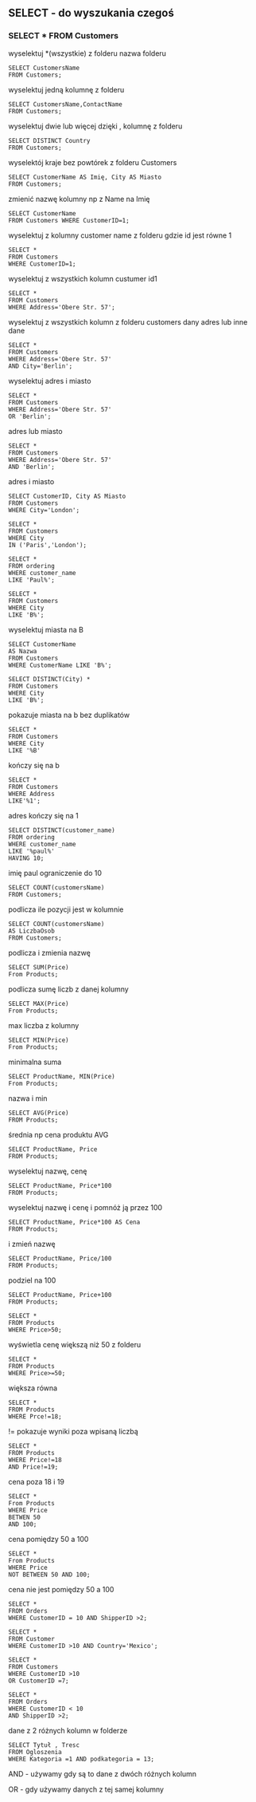 ## SELECT - do wyszukania czegoś



### SELECT * FROM Customers 
wyselektuj *(wszystkie) z folderu nazwa folderu
```
SELECT CustomersName 
FROM Customers;
```
wyselektuj jedną kolumnę z folderu

```
SELECT CustomersName,ContactName 
FROM Customers;
```
wyselektuj dwie lub więcej dzięki , kolumnę z folderu

```
SELECT DISTINCT Country 
FROM Customers;
```
wyselektój kraje bez powtórek z folderu Customers 

```
SELECT CustomerName AS Imię, City AS Miasto 
FROM Customers;
``` 
zmienić nazwę kolumny np z Name na Imię

```
SELECT CustomerName 
FROM Customers WHERE CustomerID=1;
```
wyselektuj z kolumny customer name z folderu gdzie id jest równe 1

```
SELECT * 
FROM Customers 
WHERE CustomerID=1;
```
wyselektuj z wszystkich kolumn custumer id1

```
SELECT * 
FROM Customers 
WHERE Address='Obere Str. 57';
```
wyselektuj z wszystkich kolumn z folderu customers dany adres lub inne dane

```
SELECT * 
FROM Customers 
WHERE Address='Obere Str. 57' 
AND City='Berlin';
```
wyselektuj adres i miasto

```
SELECT * 
FROM Customers 
WHERE Address='Obere Str. 57' 
OR 'Berlin';
```
adres lub miasto 

```
SELECT * 
FROM Customers 
WHERE Address='Obere Str. 57'
AND 'Berlin';
```
adres i miasto 

```
SELECT CustomerID, City AS Miasto 
FROM Customers 
WHERE City='London';
```
```
SELECT * 
FROM Customers
WHERE City 
IN ('Paris','London');
```
```
SELECT * 
FROM ordering 
WHERE customer_name 
LIKE 'Paul%';
```

```
SELECT * 
FROM Customers 
WHERE City 
LIKE 'B%';
```
wyselektuj miasta na B

```
SELECT CustomerName 
AS Nazwa 
FROM Customers 
WHERE CustomerName LIKE 'B%';
```

```
SELECT DISTINCT(City) * 
FROM Customers 
WHERE City 
LIKE 'B%';
```
pokazuje miasta na b bez duplikatów

```
SELECT * 
FROM Customers 
WHERE City 
LIKE '%B'
```
kończy się na b


```
SELECT * 
FROM Customers 
WHERE Address 
LIKE'%1'; 
```
adres kończy się na 1 

```
SELECT DISTINCT(customer_name) 
FROM ordering 
WHERE customer_name 
LIKE '%paul%' 
HAVING 10; 
```
imię paul ograniczenie do 10

```
SELECT COUNT(customersName) 
FROM Customers;
```
podlicza ile pozycji jest w kolumnie 

```
SELECT COUNT(customersName) 
AS LiczbaOsob
FROM Customers;
```
podlicza i zmienia nazwę

```
SELECT SUM(Price) 
From Products;
``` 
podlicza sumę liczb z danej kolumny

```
SELECT MAX(Price) 
From Products;
```

max liczba z kolumny

```
SELECT MIN(Price) 
From Products;
```

minimalna suma

```
SELECT ProductName, MIN(Price) 
From Products;
``` 

nazwa i min 

```
SELECT AVG(Price) 
FROM Products;
```

średnia np cena produktu AVG

```
SELECT ProductName, Price 
FROM Products; 
```

wyselektuj nazwę, cenę 

```
SELECT ProductName, Price*100 
FROM Products;
```

wyselektuj nazwę i cenę i pomnóż ją przez 100

```
SELECT ProductName, Price*100 AS Cena 
FROM Products;
```

i zmień nazwę 

```
SELECT ProductName, Price/100 
FROM Products;
```

podziel na 100

```
SELECT ProductName, Price+100 
FROM Products;
```

```
SELECT * 
FROM Products 
WHERE Price>50;
```
wyświetla cenę większą niż 50 z folderu 

```
SELECT * 
FROM Products 
WHERE Price>=50;
```

większa równa

```
SELECT * 
FROM Products 
WHERE Prce!=18;
```  
!= pokazuje wyniki poza wpisaną liczbą

```
SELECT * 
FROM Products 
WHERE Price!=18 
AND Price!=19;
```

cena poza 18 i 19 

```
SELECT * 
From Products 
WHERE Price 
BETWEN 50 
AND 100; 
```

cena pomiędzy 50 a 100

```
SELECT * 
From Products 
WHERE Price 
NOT BETWEEN 50 AND 100;
```

cena nie jest pomiędzy 50 a 100

```
SELECT * 
FROM Orders 
WHERE CustomerID = 10 AND ShipperID >2;
```

```
SELECT * 
FROM Customer 
WHERE CustomerID >10 AND Country='Mexico';
```

```
SELECT * 
FROM Customers 
WHERE CustomerID >10 
OR CustomerID =7; 
```

```
SELECT * 
FROM Orders 
WHERE CustomerID < 10 
AND ShipperID >2;
```

dane z 2 różnych kolumn w folderze 


```
SELECT Tytuł , Tresc 
FROM Ogloszenia 
WHERE Kategoria =1 AND podkategoria = 13;
```

AND - używamy gdy są to dane z dwóch różnych kolumn 

OR - gdy używamy danych z tej samej kolumny 
